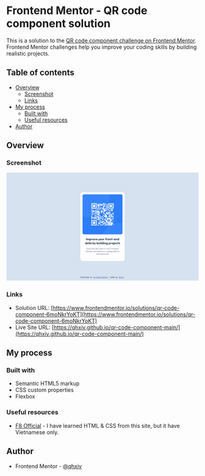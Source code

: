 # Frontend Mentor - QR code component solution

This is a solution to the [QR code component challenge on Frontend Mentor](https://www.frontendmentor.io/challenges/qr-code-component-iux_sIO_H). Frontend Mentor challenges help you improve your coding skills by building realistic projects. 

## Table of contents

- [Overview](#overview)
  - [Screenshot](#screenshot)
  - [Links](#links)
- [My process](#my-process)
  - [Built with](#built-with)
  - [Useful resources](#useful-resources)
- [Author](#author)

## Overview

### Screenshot

![](./screenshot.png)

### Links

- Solution URL: [https://www.frontendmentor.io/solutions/qr-code-component-6moNkrYoKT](https://www.frontendmentor.io/solutions/qr-code-component-6moNkrYoKT)
- Live Site URL: [https://qhxiv.github.io/qr-code-component-main/](https://qhxiv.github.io/qr-code-component-main/)

## My process

### Built with

- Semantic HTML5 markup
- CSS custom properties
- Flexbox

### Useful resources

- [F8 Official](https://fullstack.edu.vn/) - I have learned HTML & CSS from this site, but it have Vietnamese only.

## Author

- Frontend Mentor - [@qhxiv](https://www.frontendmentor.io/profile/qhxiv)
